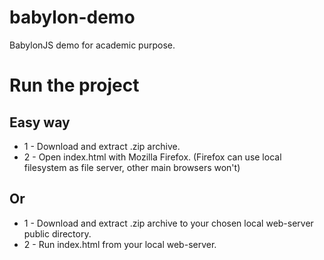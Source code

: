 # babylon-demo
BabylonJS demo for academic purpose.

# Run the project

## Easy way

* 1 - Download and extract .zip archive.
* 2 - Open index.html with Mozilla Firefox. (Firefox can use local filesystem as file server, other main browsers won't)

## Or

* 1 - Download and extract .zip archive to your chosen local web-server public directory.
* 2 - Run index.html from your local web-server.
